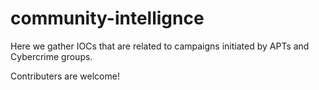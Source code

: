# community-intellignce

Here we gather IOCs that are related to campaigns initiated by APTs and Cybercrime groups.

Contributers are welcome! 
